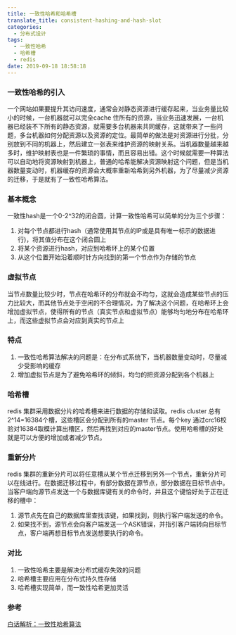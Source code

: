 ```yaml
---
title: 一致性哈希和哈希槽
translate_title: consistent-hashing-and-hash-slot
categories:
  - 分布式设计
tags:
  - 一致性哈希
  - 哈希槽
  - redis
date: 2019-09-18 18:58:18
---
```


### 一致性哈希的引入
一个网站如果要提升其访问速度，通常会对静态资源进行缓存起来，当业务量比较小的时候，一台机器就可以完全cache 住所有的资源，当业务迅速发展，一台机器已经装不下所有的静态资源，就需要多台机器来共同缓存，这就带来了一些问题，多台机器如何分配资源以及资源的定位。最简单的做法是对资源进行分批，分别放到不同的机器上，然后建立一张表来维护资源的映射关系。当机器数量越来越多时，维护映射表也是一件繁琐的事情，而且容易出错。这个时候就需要一种算法可以自动地将资源映射到机器上，普通的哈希能解决资源映射这个问题，但是当机器数量变动时，机器缓存的资源会大概率重新哈希到另外机器，为了尽量减少资源的迁移，于是就有了一致性哈希算法。
<!-- more -->
### 基本概念
一致性hash是一个0-2^32的闭合圆，计算一致性哈希可以简单的分为三个步骤：
1. 对每个节点都进行hash（通常使用其节点的IP或是具有唯一标示的数据进行)，将其值分布在这个闭合圆上
1. 将某个资源进行hash，对应到哈希环上的某个位置
1. 从这个位置开始沿着顺时针方向找到的第一个节点作为存储的节点

### 虚拟节点
当节点数量比较少时，节点在哈希环的分布就会不均匀，这就会造成某些节点的压力比较大，而其他节点处于空闲的不合理情况，为了解决这个问题，在哈希环上会增加虚拟节点，使得所有的节点（真实节点和虚拟节点）能够均匀地分布在哈希环上，而这些虚拟节点会对应到真实的节点上

### 特点
1. 一致性哈希算法解决的问题是：在分布式系统下，当机器数量变动时，尽量减少受影响的缓存
1. 增加虚拟节点是为了避免哈希环的倾斜，均匀的把资源分配到各个机器上

### 哈希槽
redis 集群采用数据分片的哈希槽来进行数据的存储和读取。redis cluster 总有2^14=16384个槽，这些槽区会分配到所有的master 节点。每个key 通过crc16校验对16384取模计算出槽区，然后再找到对应的master节点。使用哈希槽的好处就是可以方便的增加或者减少节点。

### 重新分片
redis 集群的重新分片可以将任意槽从某个节点迁移到另外一个节点，重新分片可以在线进行。在数据迁移过程中，有部分数据在源节点，部分数据在目标节点中。当客户端向源节点发送一个与数据库键有关的命令时，并且这个键恰好处于正在迁移的槽中：
1. 源节点先在自己的数据库里查找该键，如果找到，则执行客户端发送的命令。
1. 如果找不到，源节点会向客户端发送一个ASK错误，并指引客户端转向目标节点，客户端再想目标节点发送想要执行的命令。

### 对比
1. 一致性哈希主要是解决分布式缓存失效的问题
1. 哈希槽主要应用在分布式持久性存储
1. 哈希槽实现简单，而一致性哈希更加灵活

### 参考
[白话解析：一致性哈希算法](https://www.zsythink.net/archives/1182)
